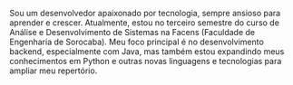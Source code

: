 Sou um desenvolvedor apaixonado por tecnologia, sempre ansioso para aprender e crescer. Atualmente, estou no terceiro semestre do curso de Análise e Desenvolvimento de Sistemas na Facens (Faculdade de Engenharia de Sorocaba). Meu foco principal é no desenvolvimento backend, especialmente com Java, mas também estou expandindo meus conhecimentos em Python e outras novas linguagens e tecnologias para ampliar meu repertório.
